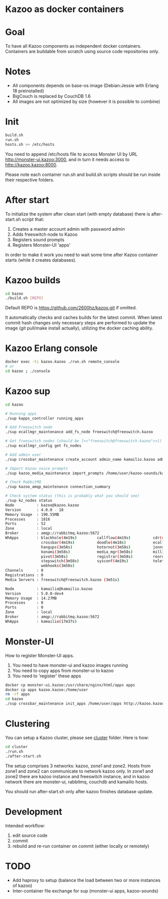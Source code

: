 Kazoo as docker containers
==========================

Goal
====

To have all Kazoo components as independent docker containers. Containers are buildable
from scratch using source code repositories only.

Notes
=====

* All components depends on base-os image (Debian:Jessie with Erlang 18 preinstalled)
* BigCouch is replaced by CouchDB 1.6
* All images are not optimized by size (however it is possible to combine)

Init
====

```sh
build.sh
run.sh
hosts.sh >> /etc/hosts
```

You need to append /etc/hosts file to access Monster UI by URL http://monster-ui.kazoo:3000, and in turn it needs access to http://kazoo.kazoo:8000.

Please note each container run.sh and build.sh scripts should be run inside their respective folders.

After start
===========

To initialize the system after clean start (with empty database) there is after-start.sh script that:

1. Creates a master account admin with password admin
2. Adds freeswitch node to Kazoo
3. Registers sound prompts
4. Registers Monster-UI 'apps'

In order to make it work you need to wait some time after Kazoo container starts (while it creates databases).

Kazoo builds
============

```sh
cd kazoo
./build.sh [REPO]
```

Default REPO is https://github.com/2600hz/kazoo.git if omitted.

It automatically checks and caches builds for the latest commit. When latest commit hash changes
only necessary steps are performed to update the image (git pull/make install actually),
utilizing the docker caching ability.

Kazoo Erlang console
====================

```sh
docker exec -ti kazoo.kazoo ./run.sh remote_console
# or
cd kazoo ; ./console
```

Kazoo sup
=========

```sh
cd kazoo

# Running apps
./sup kapps_controller running_apps

# Add Freeswitch node
./sup ecallmgr_maintenance add_fs_node freeswitch@freeswitch.kazoo

# Get freeswitch nodes (should be [<<"freeswitch@freeswitch.kazoo">>])
./sup ecallmgr_config get fs_nodes

# Add admin user
./sup crossbar_maintenance create_account admin_name kamailio.kazoo admin admin

# Import Kazoo voice prompts
./sup kazoo_media_maintenance import_prompts /home/user/kazoo-sounds/kazoo-core/en/us en-us

# Check RabbitMQ
./sup kazoo_amqp_maintenance connection_summary

# Check system status (this is probably what you should see)
./sup kz_nodes status
Node          : kazoo@kazoo.kazoo
Version       : 4.0.0 - 18
Memory Usage  : 190.55MB
Processes     : 1816
Ports         : 52
Zone          : local
Broker        : amqp://rabbitmq.kazoo:5672
WhApps        : blackhole(4m19s)         callflow(4m19s)          cdr(4m19s)               conference(4m19s)        
                crossbar(4m19s)          doodle(4m18s)            ecallmgr(4m18s)          fax(4m18s)               
                hangups(3m58s)           hotornot(3m58s)          jonny5(3m58s)            kazoo_globals(4m20s)     
                konami(3m58s)            media_mgr(3m58s)         milliwatt(3m58s)         omnipresence(3m58s)      
                pivot(3m58s)             registrar(3m58s)         reorder(3m58s)           runtime_tools            
                stepswitch(3m58s)        sysconf(4m19s)           teletype(3m58s)          trunkstore(3m58s)        
                webhooks(3m58s)          
Channels      : 0
Registrations : 0
Media Servers : freeswitch@freeswitch.kazoo (3m51s)

Node          : kamailio@kamailio.kazoo
Version       : 5.0.0-dev4
Memory Usage  : 14.27MB
Processes     : 0
Ports         : 0
Zone          : local
Broker        : amqp://rabbitmq.kazoo:5672
WhApps        : kamailio(17m37s)
```

Monster-UI
==========

How to register Monster-UI apps.

1. You need to have monster-ui and kazoo images running
2. You need to copy apps from monster-ui to kazoo
3. You need to 'register' these apps

```sh
docker cp monster-ui.kazoo:/usr/share/nginx/html/apps apps
docker cp apps kazoo.kazoo:/home/user
rm -rf apps
cd kazoo
./sup crossbar_maintenance init_apps /home/user/apps http://kazoo.kazoo:8000/v2
```

Clustering
==========

You can setup a Kazoo cluster, please see [cluster](cluster) folder. Here is how:
```sh
cd cluster
./run.sh
./after-start.sh
```
The setup comprises 3 networks: kazoo, zone1 and zone2. Hosts from zone1 and zone2 can communicate to network kazoo only.
In zone1 and zone2 there are kazoo instance and freeswitch instance, and in kazoo network there are monster-ui, rabbitmq, couchdb
and kamailio hosts.

You should run after-start.sh only after kazoo finishes database update.

Development
===========

Intended workflow:

1. edit source code
2. commit
3. rebuild and re-run container on commit (either locally or remotely)

TODO
====

* Add haproxy to setup (balance the load between two or more instances of kazoo)
* Inter-container file exchange for sup (monster-ui apps, kazoo-sounds)
